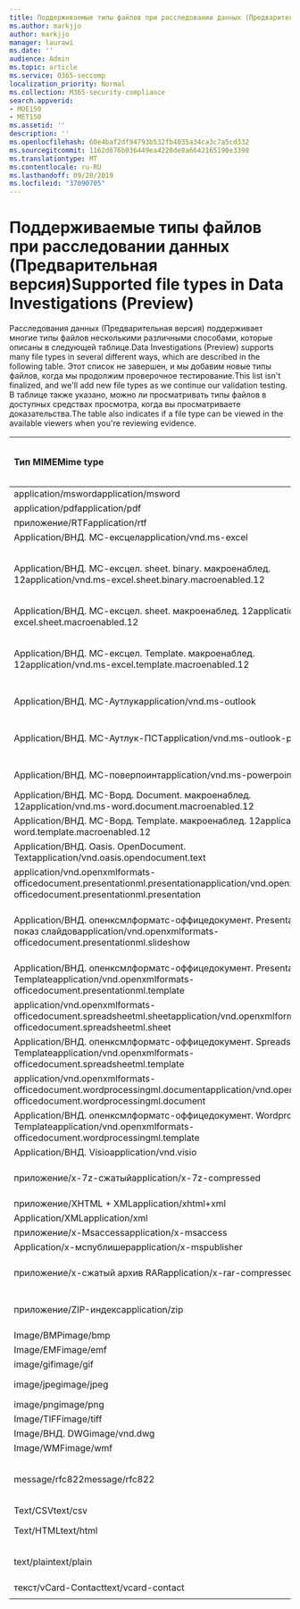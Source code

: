 ```yaml
---
title: Поддерживаемые типы файлов при расследовании данных (Предварительная версия)
ms.author: markjjo
author: markjjo
manager: laurawi
ms.date: ''
audience: Admin
ms.topic: article
ms.service: O365-seccomp
localization_priority: Normal
ms.collection: M365-security-compliance
search.appverid:
- MOE150
- MET150
ms.assetid: ''
description: ''
ms.openlocfilehash: 60e4baf2df94793b532fb4035a34ca3c7a5cd332
ms.sourcegitcommit: 1162d676b036449ea4220de8a6642165190e3398
ms.translationtype: MT
ms.contentlocale: ru-RU
ms.lasthandoff: 09/20/2019
ms.locfileid: "37090705"
---
```

# <a name="supported-file-types-in-data-investigations-preview"></a><span data-ttu-id="f11ce-102">Поддерживаемые типы файлов при расследовании данных (Предварительная версия)</span><span class="sxs-lookup"><span data-stu-id="f11ce-102">Supported file types in Data Investigations (Preview)</span></span>

<span data-ttu-id="f11ce-103">Расследования данных (Предварительная версия) поддерживает многие типы файлов несколькими различными способами, которые описаны в следующей таблице.</span><span class="sxs-lookup"><span data-stu-id="f11ce-103">Data Investigations (Preview) supports many file types in several different ways, which are described in the following table.</span></span> <span data-ttu-id="f11ce-104">Этот список не завершен, и мы добавим новые типы файлов, когда мы продолжим проверочное тестирование.</span><span class="sxs-lookup"><span data-stu-id="f11ce-104">This list isn't finalized, and we'll add new file types as we continue our validation testing.</span></span> <span data-ttu-id="f11ce-105">В таблице также указано, можно ли просматривать типы файлов в доступных средствах просмотра, когда вы просматриваете доказательства.</span><span class="sxs-lookup"><span data-stu-id="f11ce-105">The table also indicates if a file type can be viewed in the available viewers when you're reviewing evidence.</span></span>

| <span data-ttu-id="f11ce-106">Тип MIME</span><span class="sxs-lookup"><span data-stu-id="f11ce-106">Mime type</span></span> | <span data-ttu-id="f11ce-107">Класс File</span><span class="sxs-lookup"><span data-stu-id="f11ce-107">File class</span></span> | <span data-ttu-id="f11ce-108">Встроенное средство просмотра</span><span class="sxs-lookup"><span data-stu-id="f11ce-108">Native viewer</span></span> | <span data-ttu-id="f11ce-109">Средство просмотра текста</span><span class="sxs-lookup"><span data-stu-id="f11ce-109">Text viewer</span></span> | <span data-ttu-id="f11ce-110">Средство просмотра примечаний</span><span class="sxs-lookup"><span data-stu-id="f11ce-110">Annotate viewer</span></span> | <span data-ttu-id="f11ce-111">Извлечение контейнера</span><span class="sxs-lookup"><span data-stu-id="f11ce-111">Container extraction</span></span> | <span data-ttu-id="f11ce-112">Расширения</span><span class="sxs-lookup"><span data-stu-id="f11ce-112">Extensions</span></span> |
| :- | :- | :- | :- | :- | :- | :- |
| <span data-ttu-id="f11ce-113">application/msword</span><span class="sxs-lookup"><span data-stu-id="f11ce-113">application/msword</span></span> | <span data-ttu-id="f11ce-114">Document</span><span class="sxs-lookup"><span data-stu-id="f11ce-114">Document</span></span> | <span data-ttu-id="f11ce-115">Да</span><span class="sxs-lookup"><span data-stu-id="f11ce-115">Yes</span></span> | <span data-ttu-id="f11ce-116">Да</span><span class="sxs-lookup"><span data-stu-id="f11ce-116">Yes</span></span> | <span data-ttu-id="f11ce-117">Да</span><span class="sxs-lookup"><span data-stu-id="f11ce-117">Yes</span></span> | <span data-ttu-id="f11ce-118">Нет</span><span class="sxs-lookup"><span data-stu-id="f11ce-118">No</span></span> | <span data-ttu-id="f11ce-119">. doc;. dat</span><span class="sxs-lookup"><span data-stu-id="f11ce-119">.doc; .dat</span></span> |
| <span data-ttu-id="f11ce-120">application/pdf</span><span class="sxs-lookup"><span data-stu-id="f11ce-120">application/pdf</span></span> | <span data-ttu-id="f11ce-121">Document</span><span class="sxs-lookup"><span data-stu-id="f11ce-121">Document</span></span> | <span data-ttu-id="f11ce-122">Да</span><span class="sxs-lookup"><span data-stu-id="f11ce-122">Yes</span></span> | <span data-ttu-id="f11ce-123">Да</span><span class="sxs-lookup"><span data-stu-id="f11ce-123">Yes</span></span> | <span data-ttu-id="f11ce-124">Да</span><span class="sxs-lookup"><span data-stu-id="f11ce-124">Yes</span></span> | <span data-ttu-id="f11ce-125">Нет</span><span class="sxs-lookup"><span data-stu-id="f11ce-125">No</span></span> | <span data-ttu-id="f11ce-126">PDF</span><span class="sxs-lookup"><span data-stu-id="f11ce-126">.pdf</span></span> |
| <span data-ttu-id="f11ce-127">приложение/RTF</span><span class="sxs-lookup"><span data-stu-id="f11ce-127">application/rtf</span></span> | <span data-ttu-id="f11ce-128">Document</span><span class="sxs-lookup"><span data-stu-id="f11ce-128">Document</span></span> | <span data-ttu-id="f11ce-129">Да</span><span class="sxs-lookup"><span data-stu-id="f11ce-129">Yes</span></span> | <span data-ttu-id="f11ce-130">Да</span><span class="sxs-lookup"><span data-stu-id="f11ce-130">Yes</span></span> | <span data-ttu-id="f11ce-131">Да</span><span class="sxs-lookup"><span data-stu-id="f11ce-131">Yes</span></span> | <span data-ttu-id="f11ce-132">Нет</span><span class="sxs-lookup"><span data-stu-id="f11ce-132">No</span></span> | <span data-ttu-id="f11ce-133">RTF;. гостей</span><span class="sxs-lookup"><span data-stu-id="f11ce-133">.rtf;.doc</span></span> |
| <span data-ttu-id="f11ce-134">Application/ВНД. МС-ексцел</span><span class="sxs-lookup"><span data-stu-id="f11ce-134">application/vnd.ms-excel</span></span> | <span data-ttu-id="f11ce-135">Document</span><span class="sxs-lookup"><span data-stu-id="f11ce-135">Document</span></span> | <span data-ttu-id="f11ce-136">Да</span><span class="sxs-lookup"><span data-stu-id="f11ce-136">Yes</span></span> | <span data-ttu-id="f11ce-137">Да</span><span class="sxs-lookup"><span data-stu-id="f11ce-137">Yes</span></span> | <span data-ttu-id="f11ce-138">Да</span><span class="sxs-lookup"><span data-stu-id="f11ce-138">Yes</span></span> | <span data-ttu-id="f11ce-139">Нет</span><span class="sxs-lookup"><span data-stu-id="f11ce-139">No</span></span> | <span data-ttu-id="f11ce-140">XLS; dat</span><span class="sxs-lookup"><span data-stu-id="f11ce-140">.xls; .dat</span></span> |
| <span data-ttu-id="f11ce-141">Application/ВНД. МС-ексцел. sheet. binary. макроенаблед. 12</span><span class="sxs-lookup"><span data-stu-id="f11ce-141">application/vnd.ms-excel.sheet.binary.macroenabled.12</span></span> | <span data-ttu-id="f11ce-142">Производительность и формат открытого документа</span><span class="sxs-lookup"><span data-stu-id="f11ce-142">Productivity / Open Document Format</span></span> | <span data-ttu-id="f11ce-143">Да</span><span class="sxs-lookup"><span data-stu-id="f11ce-143">Yes</span></span> | <span data-ttu-id="f11ce-144">Да</span><span class="sxs-lookup"><span data-stu-id="f11ce-144">Yes</span></span> | <span data-ttu-id="f11ce-145">Нет</span><span class="sxs-lookup"><span data-stu-id="f11ce-145">No</span></span> | <span data-ttu-id="f11ce-146">Нет</span><span class="sxs-lookup"><span data-stu-id="f11ce-146">No</span></span> | <span data-ttu-id="f11ce-147">. xlsb</span><span class="sxs-lookup"><span data-stu-id="f11ce-147">.xlsb</span></span> |
| <span data-ttu-id="f11ce-148">Application/ВНД. МС-ексцел. sheet. макроенаблед. 12</span><span class="sxs-lookup"><span data-stu-id="f11ce-148">application/vnd.ms-excel.sheet.macroenabled.12</span></span> | <span data-ttu-id="f11ce-149">Document</span><span class="sxs-lookup"><span data-stu-id="f11ce-149">Document</span></span> | <span data-ttu-id="f11ce-150">Да</span><span class="sxs-lookup"><span data-stu-id="f11ce-150">Yes</span></span> | <span data-ttu-id="f11ce-151">Да</span><span class="sxs-lookup"><span data-stu-id="f11ce-151">Yes</span></span> | <span data-ttu-id="f11ce-152">Да</span><span class="sxs-lookup"><span data-stu-id="f11ce-152">Yes</span></span> | <span data-ttu-id="f11ce-153">Нет</span><span class="sxs-lookup"><span data-stu-id="f11ce-153">No</span></span> | <span data-ttu-id="f11ce-154">. xlsm</span><span class="sxs-lookup"><span data-stu-id="f11ce-154">.xlsm</span></span> |
| <span data-ttu-id="f11ce-155">Application/ВНД. МС-ексцел. Template. макроенаблед. 12</span><span class="sxs-lookup"><span data-stu-id="f11ce-155">application/vnd.ms-excel.template.macroenabled.12</span></span> | <span data-ttu-id="f11ce-156">Производительность и формат открытого документа</span><span class="sxs-lookup"><span data-stu-id="f11ce-156">Productivity / Open Document Format</span></span> | <span data-ttu-id="f11ce-157">Нет</span><span class="sxs-lookup"><span data-stu-id="f11ce-157">No</span></span> | <span data-ttu-id="f11ce-158">Да</span><span class="sxs-lookup"><span data-stu-id="f11ce-158">Yes</span></span> | <span data-ttu-id="f11ce-159">Нет</span><span class="sxs-lookup"><span data-stu-id="f11ce-159">No</span></span> | <span data-ttu-id="f11ce-160">Нет</span><span class="sxs-lookup"><span data-stu-id="f11ce-160">No</span></span> | <span data-ttu-id="f11ce-161">. xltm</span><span class="sxs-lookup"><span data-stu-id="f11ce-161">.xltm</span></span> |
| <span data-ttu-id="f11ce-162">Application/ВНД. МС-Аутлук</span><span class="sxs-lookup"><span data-stu-id="f11ce-162">application/vnd.ms-outlook</span></span> | <span data-ttu-id="f11ce-163">Производительность труда</span><span class="sxs-lookup"><span data-stu-id="f11ce-163">Productivity</span></span> | <span data-ttu-id="f11ce-164">Нет</span><span class="sxs-lookup"><span data-stu-id="f11ce-164">No</span></span> | <span data-ttu-id="f11ce-165">Нет</span><span class="sxs-lookup"><span data-stu-id="f11ce-165">No</span></span> | <span data-ttu-id="f11ce-166">Нет</span><span class="sxs-lookup"><span data-stu-id="f11ce-166">No</span></span> | <span data-ttu-id="f11ce-167">Нет</span><span class="sxs-lookup"><span data-stu-id="f11ce-167">No</span></span> | <span data-ttu-id="f11ce-168">. MSG</span><span class="sxs-lookup"><span data-stu-id="f11ce-168">.msg</span></span> |
| <span data-ttu-id="f11ce-169">Application/ВНД. МС-Аутлук-ПСТ</span><span class="sxs-lookup"><span data-stu-id="f11ce-169">application/vnd.ms-outlook-pst</span></span> | <span data-ttu-id="f11ce-170">Производительность и совместная работа</span><span class="sxs-lookup"><span data-stu-id="f11ce-170">Productivity / Collaboration</span></span> | <span data-ttu-id="f11ce-171">Нет</span><span class="sxs-lookup"><span data-stu-id="f11ce-171">No</span></span> | <span data-ttu-id="f11ce-172">Нет</span><span class="sxs-lookup"><span data-stu-id="f11ce-172">No</span></span> | <span data-ttu-id="f11ce-173">Нет</span><span class="sxs-lookup"><span data-stu-id="f11ce-173">No</span></span> | <span data-ttu-id="f11ce-174">Да</span><span class="sxs-lookup"><span data-stu-id="f11ce-174">Yes</span></span> | <span data-ttu-id="f11ce-175">PST-файл</span><span class="sxs-lookup"><span data-stu-id="f11ce-175">.pst</span></span> |
| <span data-ttu-id="f11ce-176">Application/ВНД. МС-поверпоинт</span><span class="sxs-lookup"><span data-stu-id="f11ce-176">application/vnd.ms-powerpoint</span></span> | <span data-ttu-id="f11ce-177">Document</span><span class="sxs-lookup"><span data-stu-id="f11ce-177">Document</span></span> | <span data-ttu-id="f11ce-178">Да</span><span class="sxs-lookup"><span data-stu-id="f11ce-178">Yes</span></span> | <span data-ttu-id="f11ce-179">Да</span><span class="sxs-lookup"><span data-stu-id="f11ce-179">Yes</span></span> | <span data-ttu-id="f11ce-180">Да</span><span class="sxs-lookup"><span data-stu-id="f11ce-180">Yes</span></span> | <span data-ttu-id="f11ce-181">Нет</span><span class="sxs-lookup"><span data-stu-id="f11ce-181">No</span></span> | <span data-ttu-id="f11ce-182">PPT; PPS;. Pot</span><span class="sxs-lookup"><span data-stu-id="f11ce-182">.ppt; .pps;.pot</span></span> |
| <span data-ttu-id="f11ce-183">Application/ВНД. МС-Ворд. Document. макроенаблед. 12</span><span class="sxs-lookup"><span data-stu-id="f11ce-183">application/vnd.ms-word.document.macroenabled.12</span></span> | <span data-ttu-id="f11ce-184">Document</span><span class="sxs-lookup"><span data-stu-id="f11ce-184">Document</span></span> | <span data-ttu-id="f11ce-185">Да</span><span class="sxs-lookup"><span data-stu-id="f11ce-185">Yes</span></span> | <span data-ttu-id="f11ce-186">Да</span><span class="sxs-lookup"><span data-stu-id="f11ce-186">Yes</span></span> | <span data-ttu-id="f11ce-187">Да</span><span class="sxs-lookup"><span data-stu-id="f11ce-187">Yes</span></span> | <span data-ttu-id="f11ce-188">Нет</span><span class="sxs-lookup"><span data-stu-id="f11ce-188">No</span></span> | <span data-ttu-id="f11ce-189">DOCM</span><span class="sxs-lookup"><span data-stu-id="f11ce-189">.docm</span></span> |
| <span data-ttu-id="f11ce-190">Application/ВНД. МС-Ворд. Template. макроенаблед. 12</span><span class="sxs-lookup"><span data-stu-id="f11ce-190">application/vnd.ms-word.template.macroenabled.12</span></span> | <span data-ttu-id="f11ce-191">Document</span><span class="sxs-lookup"><span data-stu-id="f11ce-191">Document</span></span> | <span data-ttu-id="f11ce-192">Да</span><span class="sxs-lookup"><span data-stu-id="f11ce-192">Yes</span></span> | <span data-ttu-id="f11ce-193">Да</span><span class="sxs-lookup"><span data-stu-id="f11ce-193">Yes</span></span> | <span data-ttu-id="f11ce-194">Да</span><span class="sxs-lookup"><span data-stu-id="f11ce-194">Yes</span></span> | <span data-ttu-id="f11ce-195">Нет</span><span class="sxs-lookup"><span data-stu-id="f11ce-195">No</span></span> | <span data-ttu-id="f11ce-196">. dotm</span><span class="sxs-lookup"><span data-stu-id="f11ce-196">.dotm</span></span> |
| <span data-ttu-id="f11ce-197">Application/ВНД. Oasis. OpenDocument. Text</span><span class="sxs-lookup"><span data-stu-id="f11ce-197">application/vnd.oasis.opendocument.text</span></span> | <span data-ttu-id="f11ce-198">Document</span><span class="sxs-lookup"><span data-stu-id="f11ce-198">Document</span></span> | <span data-ttu-id="f11ce-199">Да</span><span class="sxs-lookup"><span data-stu-id="f11ce-199">Yes</span></span> | <span data-ttu-id="f11ce-200">Да</span><span class="sxs-lookup"><span data-stu-id="f11ce-200">Yes</span></span> | <span data-ttu-id="f11ce-201">Да</span><span class="sxs-lookup"><span data-stu-id="f11ce-201">Yes</span></span> | <span data-ttu-id="f11ce-202">Нет</span><span class="sxs-lookup"><span data-stu-id="f11ce-202">No</span></span> | <span data-ttu-id="f11ce-203">Detection</span><span class="sxs-lookup"><span data-stu-id="f11ce-203">.odt;</span></span>  |
| <span data-ttu-id="f11ce-204">application/vnd.openxmlformats-officedocument.presentationml.presentation</span><span class="sxs-lookup"><span data-stu-id="f11ce-204">application/vnd.openxmlformats-officedocument.presentationml.presentation</span></span> | <span data-ttu-id="f11ce-205">Document</span><span class="sxs-lookup"><span data-stu-id="f11ce-205">Document</span></span> | <span data-ttu-id="f11ce-206">Да</span><span class="sxs-lookup"><span data-stu-id="f11ce-206">Yes</span></span> | <span data-ttu-id="f11ce-207">Да</span><span class="sxs-lookup"><span data-stu-id="f11ce-207">Yes</span></span> | <span data-ttu-id="f11ce-208">Да</span><span class="sxs-lookup"><span data-stu-id="f11ce-208">Yes</span></span> | <span data-ttu-id="f11ce-209">Нет</span><span class="sxs-lookup"><span data-stu-id="f11ce-209">No</span></span> | <span data-ttu-id="f11ce-210">PPTX</span><span class="sxs-lookup"><span data-stu-id="f11ce-210">.pptx</span></span> |
| <span data-ttu-id="f11ce-211">Application/ВНД. опенксмлформатс-оффицедокумент. PresentationML. показ слайдов</span><span class="sxs-lookup"><span data-stu-id="f11ce-211">application/vnd.openxmlformats-officedocument.presentationml.slideshow</span></span> | <span data-ttu-id="f11ce-212">Производительность и формат открытого документа</span><span class="sxs-lookup"><span data-stu-id="f11ce-212">Productivity / Open Document Format</span></span> | <span data-ttu-id="f11ce-213">Да</span><span class="sxs-lookup"><span data-stu-id="f11ce-213">Yes</span></span> | <span data-ttu-id="f11ce-214">Да</span><span class="sxs-lookup"><span data-stu-id="f11ce-214">Yes</span></span> | <span data-ttu-id="f11ce-215">Да</span><span class="sxs-lookup"><span data-stu-id="f11ce-215">Yes</span></span> | <span data-ttu-id="f11ce-216">Нет</span><span class="sxs-lookup"><span data-stu-id="f11ce-216">No</span></span> | <span data-ttu-id="f11ce-217">. ppsx</span><span class="sxs-lookup"><span data-stu-id="f11ce-217">.ppsx</span></span> |
| <span data-ttu-id="f11ce-218">Application/ВНД. опенксмлформатс-оффицедокумент. PresentationML. Template</span><span class="sxs-lookup"><span data-stu-id="f11ce-218">application/vnd.openxmlformats-officedocument.presentationml.template</span></span> | <span data-ttu-id="f11ce-219">Document</span><span class="sxs-lookup"><span data-stu-id="f11ce-219">Document</span></span> | <span data-ttu-id="f11ce-220">Да</span><span class="sxs-lookup"><span data-stu-id="f11ce-220">Yes</span></span> | <span data-ttu-id="f11ce-221">Да</span><span class="sxs-lookup"><span data-stu-id="f11ce-221">Yes</span></span> | <span data-ttu-id="f11ce-222">Да</span><span class="sxs-lookup"><span data-stu-id="f11ce-222">Yes</span></span> | <span data-ttu-id="f11ce-223">Нет</span><span class="sxs-lookup"><span data-stu-id="f11ce-223">No</span></span> | <span data-ttu-id="f11ce-224">. potx</span><span class="sxs-lookup"><span data-stu-id="f11ce-224">.potx</span></span> |
| <span data-ttu-id="f11ce-225">application/vnd.openxmlformats-officedocument.spreadsheetml.sheet</span><span class="sxs-lookup"><span data-stu-id="f11ce-225">application/vnd.openxmlformats-officedocument.spreadsheetml.sheet</span></span> | <span data-ttu-id="f11ce-226">Document</span><span class="sxs-lookup"><span data-stu-id="f11ce-226">Document</span></span> | <span data-ttu-id="f11ce-227">Да</span><span class="sxs-lookup"><span data-stu-id="f11ce-227">Yes</span></span> | <span data-ttu-id="f11ce-228">Да</span><span class="sxs-lookup"><span data-stu-id="f11ce-228">Yes</span></span> | <span data-ttu-id="f11ce-229">Да</span><span class="sxs-lookup"><span data-stu-id="f11ce-229">Yes</span></span> | <span data-ttu-id="f11ce-230">Нет</span><span class="sxs-lookup"><span data-stu-id="f11ce-230">No</span></span> | <span data-ttu-id="f11ce-231">XLSX</span><span class="sxs-lookup"><span data-stu-id="f11ce-231">.xlsx</span></span> |
| <span data-ttu-id="f11ce-232">Application/ВНД. опенксмлформатс-оффицедокумент. SpreadsheetML. Template</span><span class="sxs-lookup"><span data-stu-id="f11ce-232">application/vnd.openxmlformats-officedocument.spreadsheetml.template</span></span> | <span data-ttu-id="f11ce-233">Document</span><span class="sxs-lookup"><span data-stu-id="f11ce-233">Document</span></span> | <span data-ttu-id="f11ce-234">Да</span><span class="sxs-lookup"><span data-stu-id="f11ce-234">Yes</span></span> | <span data-ttu-id="f11ce-235">Да</span><span class="sxs-lookup"><span data-stu-id="f11ce-235">Yes</span></span> | <span data-ttu-id="f11ce-236">Да</span><span class="sxs-lookup"><span data-stu-id="f11ce-236">Yes</span></span> | <span data-ttu-id="f11ce-237">Нет</span><span class="sxs-lookup"><span data-stu-id="f11ce-237">No</span></span> | <span data-ttu-id="f11ce-238">. xltx</span><span class="sxs-lookup"><span data-stu-id="f11ce-238">.xltx</span></span> |
| <span data-ttu-id="f11ce-239">application/vnd.openxmlformats-officedocument.wordprocessingml.document</span><span class="sxs-lookup"><span data-stu-id="f11ce-239">application/vnd.openxmlformats-officedocument.wordprocessingml.document</span></span> | <span data-ttu-id="f11ce-240">Document</span><span class="sxs-lookup"><span data-stu-id="f11ce-240">Document</span></span> | <span data-ttu-id="f11ce-241">Да</span><span class="sxs-lookup"><span data-stu-id="f11ce-241">Yes</span></span> | <span data-ttu-id="f11ce-242">Да</span><span class="sxs-lookup"><span data-stu-id="f11ce-242">Yes</span></span> | <span data-ttu-id="f11ce-243">Да</span><span class="sxs-lookup"><span data-stu-id="f11ce-243">Yes</span></span> | <span data-ttu-id="f11ce-244">Нет</span><span class="sxs-lookup"><span data-stu-id="f11ce-244">No</span></span> | <span data-ttu-id="f11ce-245">DOCX</span><span class="sxs-lookup"><span data-stu-id="f11ce-245">.docx</span></span> |
| <span data-ttu-id="f11ce-246">Application/ВНД. опенксмлформатс-оффицедокумент. WordprocessingML. Template</span><span class="sxs-lookup"><span data-stu-id="f11ce-246">application/vnd.openxmlformats-officedocument.wordprocessingml.template</span></span> | <span data-ttu-id="f11ce-247">Document</span><span class="sxs-lookup"><span data-stu-id="f11ce-247">Document</span></span> | <span data-ttu-id="f11ce-248">Да</span><span class="sxs-lookup"><span data-stu-id="f11ce-248">Yes</span></span> | <span data-ttu-id="f11ce-249">Да</span><span class="sxs-lookup"><span data-stu-id="f11ce-249">Yes</span></span> | <span data-ttu-id="f11ce-250">Да</span><span class="sxs-lookup"><span data-stu-id="f11ce-250">Yes</span></span> | <span data-ttu-id="f11ce-251">Нет</span><span class="sxs-lookup"><span data-stu-id="f11ce-251">No</span></span> | <span data-ttu-id="f11ce-252">. dotx</span><span class="sxs-lookup"><span data-stu-id="f11ce-252">.dotx</span></span> |
| <span data-ttu-id="f11ce-253">Application/ВНД. Visio</span><span class="sxs-lookup"><span data-stu-id="f11ce-253">application/vnd.visio</span></span> | <span data-ttu-id="f11ce-254">Document</span><span class="sxs-lookup"><span data-stu-id="f11ce-254">Document</span></span> | <span data-ttu-id="f11ce-255">Да</span><span class="sxs-lookup"><span data-stu-id="f11ce-255">Yes</span></span> | <span data-ttu-id="f11ce-256">Да</span><span class="sxs-lookup"><span data-stu-id="f11ce-256">Yes</span></span> | <span data-ttu-id="f11ce-257">Да</span><span class="sxs-lookup"><span data-stu-id="f11ce-257">Yes</span></span> | <span data-ttu-id="f11ce-258">Нет</span><span class="sxs-lookup"><span data-stu-id="f11ce-258">No</span></span> | <span data-ttu-id="f11ce-259">. VSD</span><span class="sxs-lookup"><span data-stu-id="f11ce-259">.vsd</span></span> |
| <span data-ttu-id="f11ce-260">приложение/x-7z-сжатый</span><span class="sxs-lookup"><span data-stu-id="f11ce-260">application/x-7z-compressed</span></span> | <span data-ttu-id="f11ce-261">Архив/контейнер</span><span class="sxs-lookup"><span data-stu-id="f11ce-261">Archive / Container</span></span> | <span data-ttu-id="f11ce-262">Нет</span><span class="sxs-lookup"><span data-stu-id="f11ce-262">No</span></span> | <span data-ttu-id="f11ce-263">Нет</span><span class="sxs-lookup"><span data-stu-id="f11ce-263">No</span></span> | <span data-ttu-id="f11ce-264">Нет</span><span class="sxs-lookup"><span data-stu-id="f11ce-264">No</span></span> | <span data-ttu-id="f11ce-265">Да</span><span class="sxs-lookup"><span data-stu-id="f11ce-265">Yes</span></span> | <span data-ttu-id="f11ce-266">.7z</span><span class="sxs-lookup"><span data-stu-id="f11ce-266">.7z</span></span> |
| <span data-ttu-id="f11ce-267">приложение/XHTML + XML</span><span class="sxs-lookup"><span data-stu-id="f11ce-267">application/xhtml+xml</span></span> | <span data-ttu-id="f11ce-268">Document</span><span class="sxs-lookup"><span data-stu-id="f11ce-268">Document</span></span> | <span data-ttu-id="f11ce-269">Да</span><span class="sxs-lookup"><span data-stu-id="f11ce-269">Yes</span></span> | <span data-ttu-id="f11ce-270">Да</span><span class="sxs-lookup"><span data-stu-id="f11ce-270">Yes</span></span> | <span data-ttu-id="f11ce-271">Да</span><span class="sxs-lookup"><span data-stu-id="f11ce-271">Yes</span></span> | <span data-ttu-id="f11ce-272">Нет</span><span class="sxs-lookup"><span data-stu-id="f11ce-272">No</span></span> | <span data-ttu-id="f11ce-273">. XHTML</span><span class="sxs-lookup"><span data-stu-id="f11ce-273">.xhtml</span></span> |
| <span data-ttu-id="f11ce-274">Application/XML</span><span class="sxs-lookup"><span data-stu-id="f11ce-274">application/xml</span></span> | <span data-ttu-id="f11ce-275">Document</span><span class="sxs-lookup"><span data-stu-id="f11ce-275">Document</span></span> | <span data-ttu-id="f11ce-276">Да</span><span class="sxs-lookup"><span data-stu-id="f11ce-276">Yes</span></span> | <span data-ttu-id="f11ce-277">Да</span><span class="sxs-lookup"><span data-stu-id="f11ce-277">Yes</span></span> | <span data-ttu-id="f11ce-278">Да</span><span class="sxs-lookup"><span data-stu-id="f11ce-278">Yes</span></span> | <span data-ttu-id="f11ce-279">Нет</span><span class="sxs-lookup"><span data-stu-id="f11ce-279">No</span></span> | <span data-ttu-id="f11ce-280">. XML</span><span class="sxs-lookup"><span data-stu-id="f11ce-280">.xml</span></span> |
| <span data-ttu-id="f11ce-281">приложение/x-Msaccess</span><span class="sxs-lookup"><span data-stu-id="f11ce-281">application/x-msaccess</span></span> | <span data-ttu-id="f11ce-282">Document</span><span class="sxs-lookup"><span data-stu-id="f11ce-282">Document</span></span> | <span data-ttu-id="f11ce-283">Да</span><span class="sxs-lookup"><span data-stu-id="f11ce-283">Yes</span></span> | <span data-ttu-id="f11ce-284">Да</span><span class="sxs-lookup"><span data-stu-id="f11ce-284">Yes</span></span> | <span data-ttu-id="f11ce-285">Да</span><span class="sxs-lookup"><span data-stu-id="f11ce-285">Yes</span></span> | <span data-ttu-id="f11ce-286">Нет</span><span class="sxs-lookup"><span data-stu-id="f11ce-286">No</span></span> | <span data-ttu-id="f11ce-287">. mdb</span><span class="sxs-lookup"><span data-stu-id="f11ce-287">.mdb</span></span> |
| <span data-ttu-id="f11ce-288">Application/x-мспублишер</span><span class="sxs-lookup"><span data-stu-id="f11ce-288">application/x-mspublisher</span></span> | <span data-ttu-id="f11ce-289">Document</span><span class="sxs-lookup"><span data-stu-id="f11ce-289">Document</span></span> | <span data-ttu-id="f11ce-290">Да</span><span class="sxs-lookup"><span data-stu-id="f11ce-290">Yes</span></span> | <span data-ttu-id="f11ce-291">Да</span><span class="sxs-lookup"><span data-stu-id="f11ce-291">Yes</span></span> | <span data-ttu-id="f11ce-292">Да</span><span class="sxs-lookup"><span data-stu-id="f11ce-292">Yes</span></span> | <span data-ttu-id="f11ce-293">Нет</span><span class="sxs-lookup"><span data-stu-id="f11ce-293">No</span></span> | <span data-ttu-id="f11ce-294">. pub</span><span class="sxs-lookup"><span data-stu-id="f11ce-294">.pub</span></span> |
| <span data-ttu-id="f11ce-295">приложение/x-сжатый архив RAR</span><span class="sxs-lookup"><span data-stu-id="f11ce-295">application/x-rar-compressed</span></span> | <span data-ttu-id="f11ce-296">Архив/контейнер</span><span class="sxs-lookup"><span data-stu-id="f11ce-296">Archive / Container</span></span> | <span data-ttu-id="f11ce-297">Нет</span><span class="sxs-lookup"><span data-stu-id="f11ce-297">No</span></span> | <span data-ttu-id="f11ce-298">Нет</span><span class="sxs-lookup"><span data-stu-id="f11ce-298">No</span></span> | <span data-ttu-id="f11ce-299">Нет</span><span class="sxs-lookup"><span data-stu-id="f11ce-299">No</span></span> | <span data-ttu-id="f11ce-300">Да</span><span class="sxs-lookup"><span data-stu-id="f11ce-300">Yes</span></span> | <span data-ttu-id="f11ce-301">. rar</span><span class="sxs-lookup"><span data-stu-id="f11ce-301">.rar</span></span> |
| <span data-ttu-id="f11ce-302">приложение/ZIP-индекс</span><span class="sxs-lookup"><span data-stu-id="f11ce-302">application/zip</span></span> | <span data-ttu-id="f11ce-303">Архив/контейнер</span><span class="sxs-lookup"><span data-stu-id="f11ce-303">Archive / Container</span></span> | <span data-ttu-id="f11ce-304">Нет</span><span class="sxs-lookup"><span data-stu-id="f11ce-304">No</span></span> | <span data-ttu-id="f11ce-305">Нет</span><span class="sxs-lookup"><span data-stu-id="f11ce-305">No</span></span> | <span data-ttu-id="f11ce-306">Нет</span><span class="sxs-lookup"><span data-stu-id="f11ce-306">No</span></span> | <span data-ttu-id="f11ce-307">Да</span><span class="sxs-lookup"><span data-stu-id="f11ce-307">Yes</span></span> | <span data-ttu-id="f11ce-308">ZIP-</span><span class="sxs-lookup"><span data-stu-id="f11ce-308">.zip</span></span> |
| <span data-ttu-id="f11ce-309">Image/BMP</span><span class="sxs-lookup"><span data-stu-id="f11ce-309">image/bmp</span></span> | <span data-ttu-id="f11ce-310">Изображение</span><span class="sxs-lookup"><span data-stu-id="f11ce-310">Image</span></span> | <span data-ttu-id="f11ce-311">Да</span><span class="sxs-lookup"><span data-stu-id="f11ce-311">Yes</span></span> | <span data-ttu-id="f11ce-312">Да</span><span class="sxs-lookup"><span data-stu-id="f11ce-312">Yes</span></span> | <span data-ttu-id="f11ce-313">Да</span><span class="sxs-lookup"><span data-stu-id="f11ce-313">Yes</span></span> | <span data-ttu-id="f11ce-314">Нет</span><span class="sxs-lookup"><span data-stu-id="f11ce-314">No</span></span> | <span data-ttu-id="f11ce-315">BMP</span><span class="sxs-lookup"><span data-stu-id="f11ce-315">.bmp</span></span> |
| <span data-ttu-id="f11ce-316">Image/EMF</span><span class="sxs-lookup"><span data-stu-id="f11ce-316">image/emf</span></span> | <span data-ttu-id="f11ce-317">Изображение</span><span class="sxs-lookup"><span data-stu-id="f11ce-317">Image</span></span> | <span data-ttu-id="f11ce-318">Да</span><span class="sxs-lookup"><span data-stu-id="f11ce-318">Yes</span></span> | <span data-ttu-id="f11ce-319">Да</span><span class="sxs-lookup"><span data-stu-id="f11ce-319">Yes</span></span> | <span data-ttu-id="f11ce-320">Да</span><span class="sxs-lookup"><span data-stu-id="f11ce-320">Yes</span></span> | <span data-ttu-id="f11ce-321">Нет</span><span class="sxs-lookup"><span data-stu-id="f11ce-321">No</span></span> | <span data-ttu-id="f11ce-322">EMF</span><span class="sxs-lookup"><span data-stu-id="f11ce-322">.emf</span></span> |
| <span data-ttu-id="f11ce-323">image/gif</span><span class="sxs-lookup"><span data-stu-id="f11ce-323">image/gif</span></span> | <span data-ttu-id="f11ce-324">Document</span><span class="sxs-lookup"><span data-stu-id="f11ce-324">Document</span></span> | <span data-ttu-id="f11ce-325">Да</span><span class="sxs-lookup"><span data-stu-id="f11ce-325">Yes</span></span> | <span data-ttu-id="f11ce-326">Да</span><span class="sxs-lookup"><span data-stu-id="f11ce-326">Yes</span></span> | <span data-ttu-id="f11ce-327">Да</span><span class="sxs-lookup"><span data-stu-id="f11ce-327">Yes</span></span> | <span data-ttu-id="f11ce-328">Нет</span><span class="sxs-lookup"><span data-stu-id="f11ce-328">No</span></span> | <span data-ttu-id="f11ce-329">GIF</span><span class="sxs-lookup"><span data-stu-id="f11ce-329">.gif</span></span> |
| <span data-ttu-id="f11ce-330">image/jpeg</span><span class="sxs-lookup"><span data-stu-id="f11ce-330">image/jpeg</span></span> | <span data-ttu-id="f11ce-331">Изображение</span><span class="sxs-lookup"><span data-stu-id="f11ce-331">Image</span></span> | <span data-ttu-id="f11ce-332">Да</span><span class="sxs-lookup"><span data-stu-id="f11ce-332">Yes</span></span> | <span data-ttu-id="f11ce-333">Да</span><span class="sxs-lookup"><span data-stu-id="f11ce-333">Yes</span></span> | <span data-ttu-id="f11ce-334">Да</span><span class="sxs-lookup"><span data-stu-id="f11ce-334">Yes</span></span> | <span data-ttu-id="f11ce-335">Нет</span><span class="sxs-lookup"><span data-stu-id="f11ce-335">No</span></span> | <span data-ttu-id="f11ce-336">JPG;. JPEG;. dat;. жпгт</span><span class="sxs-lookup"><span data-stu-id="f11ce-336">.jpg; .jpeg; .dat;.jpgt</span></span> |
| <span data-ttu-id="f11ce-337">image/png</span><span class="sxs-lookup"><span data-stu-id="f11ce-337">image/png</span></span> | <span data-ttu-id="f11ce-338">Изображение</span><span class="sxs-lookup"><span data-stu-id="f11ce-338">Image</span></span> | <span data-ttu-id="f11ce-339">Да</span><span class="sxs-lookup"><span data-stu-id="f11ce-339">Yes</span></span> | <span data-ttu-id="f11ce-340">Да</span><span class="sxs-lookup"><span data-stu-id="f11ce-340">Yes</span></span> | <span data-ttu-id="f11ce-341">Да</span><span class="sxs-lookup"><span data-stu-id="f11ce-341">Yes</span></span> | <span data-ttu-id="f11ce-342">Нет</span><span class="sxs-lookup"><span data-stu-id="f11ce-342">No</span></span> | <span data-ttu-id="f11ce-343">PNG</span><span class="sxs-lookup"><span data-stu-id="f11ce-343">.png</span></span> |
| <span data-ttu-id="f11ce-344">Image/TIFF</span><span class="sxs-lookup"><span data-stu-id="f11ce-344">image/tiff</span></span> | <span data-ttu-id="f11ce-345">Изображение</span><span class="sxs-lookup"><span data-stu-id="f11ce-345">Image</span></span> | <span data-ttu-id="f11ce-346">Да</span><span class="sxs-lookup"><span data-stu-id="f11ce-346">Yes</span></span> | <span data-ttu-id="f11ce-347">Да</span><span class="sxs-lookup"><span data-stu-id="f11ce-347">Yes</span></span> | <span data-ttu-id="f11ce-348">Да</span><span class="sxs-lookup"><span data-stu-id="f11ce-348">Yes</span></span> | <span data-ttu-id="f11ce-349">Нет</span><span class="sxs-lookup"><span data-stu-id="f11ce-349">No</span></span> | <span data-ttu-id="f11ce-350">TIF</span><span class="sxs-lookup"><span data-stu-id="f11ce-350">.tif</span></span> |
| <span data-ttu-id="f11ce-351">Image/ВНД. DWG</span><span class="sxs-lookup"><span data-stu-id="f11ce-351">image/vnd.dwg</span></span> | <span data-ttu-id="f11ce-352">Document</span><span class="sxs-lookup"><span data-stu-id="f11ce-352">Document</span></span> | <span data-ttu-id="f11ce-353">Да</span><span class="sxs-lookup"><span data-stu-id="f11ce-353">Yes</span></span> | <span data-ttu-id="f11ce-354">Да</span><span class="sxs-lookup"><span data-stu-id="f11ce-354">Yes</span></span> | <span data-ttu-id="f11ce-355">Да</span><span class="sxs-lookup"><span data-stu-id="f11ce-355">Yes</span></span> | <span data-ttu-id="f11ce-356">Нет</span><span class="sxs-lookup"><span data-stu-id="f11ce-356">No</span></span> | <span data-ttu-id="f11ce-357">. DWG;. DXF</span><span class="sxs-lookup"><span data-stu-id="f11ce-357">.dwg;.dxf;</span></span> |
| <span data-ttu-id="f11ce-358">Image/WMF</span><span class="sxs-lookup"><span data-stu-id="f11ce-358">image/wmf</span></span> | <span data-ttu-id="f11ce-359">Document</span><span class="sxs-lookup"><span data-stu-id="f11ce-359">Document</span></span> | <span data-ttu-id="f11ce-360">Да</span><span class="sxs-lookup"><span data-stu-id="f11ce-360">Yes</span></span> | <span data-ttu-id="f11ce-361">Да</span><span class="sxs-lookup"><span data-stu-id="f11ce-361">Yes</span></span> | <span data-ttu-id="f11ce-362">Да</span><span class="sxs-lookup"><span data-stu-id="f11ce-362">Yes</span></span> | <span data-ttu-id="f11ce-363">Нет</span><span class="sxs-lookup"><span data-stu-id="f11ce-363">No</span></span> | <span data-ttu-id="f11ce-364">. WMF</span><span class="sxs-lookup"><span data-stu-id="f11ce-364">.wmf</span></span> |
| <span data-ttu-id="f11ce-365">message/rfc822</span><span class="sxs-lookup"><span data-stu-id="f11ce-365">message/rfc822</span></span> | <span data-ttu-id="f11ce-366">Производительность и совместная работа</span><span class="sxs-lookup"><span data-stu-id="f11ce-366">Productivity / Collaboration</span></span> | <span data-ttu-id="f11ce-367">Нет</span><span class="sxs-lookup"><span data-stu-id="f11ce-367">No</span></span> | <span data-ttu-id="f11ce-368">Нет</span><span class="sxs-lookup"><span data-stu-id="f11ce-368">No</span></span> | <span data-ttu-id="f11ce-369">Нет</span><span class="sxs-lookup"><span data-stu-id="f11ce-369">No</span></span> | <span data-ttu-id="f11ce-370">Нет</span><span class="sxs-lookup"><span data-stu-id="f11ce-370">No</span></span> | <span data-ttu-id="f11ce-371">EML</span><span class="sxs-lookup"><span data-stu-id="f11ce-371">.eml</span></span> |
| <span data-ttu-id="f11ce-372">Text/CSV</span><span class="sxs-lookup"><span data-stu-id="f11ce-372">text/csv</span></span> | <span data-ttu-id="f11ce-373">Document</span><span class="sxs-lookup"><span data-stu-id="f11ce-373">Document</span></span> | <span data-ttu-id="f11ce-374">Да</span><span class="sxs-lookup"><span data-stu-id="f11ce-374">Yes</span></span> | <span data-ttu-id="f11ce-375">Да</span><span class="sxs-lookup"><span data-stu-id="f11ce-375">Yes</span></span> | <span data-ttu-id="f11ce-376">Да</span><span class="sxs-lookup"><span data-stu-id="f11ce-376">Yes</span></span> | <span data-ttu-id="f11ce-377">Нет</span><span class="sxs-lookup"><span data-stu-id="f11ce-377">No</span></span> | <span data-ttu-id="f11ce-378">CSV-файл</span><span class="sxs-lookup"><span data-stu-id="f11ce-378">.csv</span></span> |
| <span data-ttu-id="f11ce-379">Text/HTML</span><span class="sxs-lookup"><span data-stu-id="f11ce-379">text/html</span></span> | <span data-ttu-id="f11ce-380">Document</span><span class="sxs-lookup"><span data-stu-id="f11ce-380">Document</span></span> | <span data-ttu-id="f11ce-381">Да</span><span class="sxs-lookup"><span data-stu-id="f11ce-381">Yes</span></span> | <span data-ttu-id="f11ce-382">Да</span><span class="sxs-lookup"><span data-stu-id="f11ce-382">Yes</span></span> | <span data-ttu-id="f11ce-383">Да</span><span class="sxs-lookup"><span data-stu-id="f11ce-383">Yes</span></span> | <span data-ttu-id="f11ce-384">Нет</span><span class="sxs-lookup"><span data-stu-id="f11ce-384">No</span></span> | <span data-ttu-id="f11ce-385">. HTML;. shtml; htm</span><span class="sxs-lookup"><span data-stu-id="f11ce-385">.html;.shtml; .htm</span></span> |
| <span data-ttu-id="f11ce-386">text/plain</span><span class="sxs-lookup"><span data-stu-id="f11ce-386">text/plain</span></span> | <span data-ttu-id="f11ce-387">Document</span><span class="sxs-lookup"><span data-stu-id="f11ce-387">Document</span></span> | <span data-ttu-id="f11ce-388">Да</span><span class="sxs-lookup"><span data-stu-id="f11ce-388">Yes</span></span> | <span data-ttu-id="f11ce-389">Да</span><span class="sxs-lookup"><span data-stu-id="f11ce-389">Yes</span></span> | <span data-ttu-id="f11ce-390">Да</span><span class="sxs-lookup"><span data-stu-id="f11ce-390">Yes</span></span> | <span data-ttu-id="f11ce-391">Нет</span><span class="sxs-lookup"><span data-stu-id="f11ce-391">No</span></span> | <span data-ttu-id="f11ce-392">. txt;. CSS;. Con;. pl;. csv;. dat</span><span class="sxs-lookup"><span data-stu-id="f11ce-392">.txt; .css;.con; .pl; .csv; .dat</span></span> |
| <span data-ttu-id="f11ce-393">текст/vCard-Contact</span><span class="sxs-lookup"><span data-stu-id="f11ce-393">text/vcard-contact</span></span> | <span data-ttu-id="f11ce-394">Document</span><span class="sxs-lookup"><span data-stu-id="f11ce-394">Document</span></span> | <span data-ttu-id="f11ce-395">Да</span><span class="sxs-lookup"><span data-stu-id="f11ce-395">Yes</span></span> | <span data-ttu-id="f11ce-396">Да</span><span class="sxs-lookup"><span data-stu-id="f11ce-396">Yes</span></span> | <span data-ttu-id="f11ce-397">Да</span><span class="sxs-lookup"><span data-stu-id="f11ce-397">Yes</span></span> | <span data-ttu-id="f11ce-398">Нет</span><span class="sxs-lookup"><span data-stu-id="f11ce-398">No</span></span> | <span data-ttu-id="f11ce-399">. vcf</span><span class="sxs-lookup"><span data-stu-id="f11ce-399">.vcf</span></span> |
||||||||
